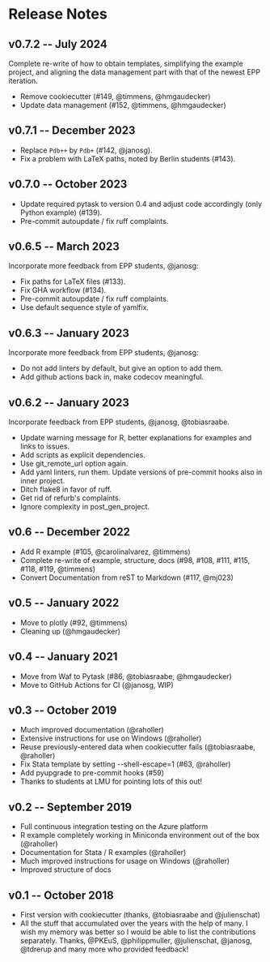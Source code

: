 # Release Notes

## v0.7.2 -- July 2024

Complete re-write of how to obtain templates, simplifying the example project, and
aligning the data management part with that of the newest EPP iteration.

- Remove cookiecutter (#149, @timmens, @hmgaudecker)
- Update data management (#152, @timmens, @hmgaudecker)

## v0.7.1 -- December 2023

- Replace `Pdb++` by `Pdb+` (#142, @janosg).
- Fix a problem with LaTeX paths, noted by Berlin students (#143).

## v0.7.0 -- October 2023

- Update required pytask to version 0.4 and adjust code accordingly (only Python
  example) (#139).
- Pre-commit autoupdate / fix ruff complaints.

## v0.6.5 -- March 2023

Incorporate more feedback from EPP students, @janosg:

- Fix paths for LaTeX files (#133).
- Fix GHA workflow (#134).
- Pre-commit autoupdate / fix ruff complaints.
- Use default sequence style of yamlfix.

## v0.6.3 -- January 2023

Incorporate more feedback from EPP students, @janosg:

- Do not add linters by default, but give an option to add them.
- Add github actions back in, make codecov meaningful.

## v0.6.2 -- January 2023

Incorporate feedback from EPP students, @janosg, @tobiasraabe.

- Update warning message for R, better explanations for examples and links to issues.
- Add scripts as explicit dependencies.
- Use git_remote_url option again.
- Add yaml linters, run them. Update versions of pre-commit hooks also in inner project.
- Ditch flake8 in favor of ruff.
- Get rid of refurb's complaints.
- Ignore complexity in post_gen_project.

## v0.6 -- December 2022

- Add R example (#105, @carolinalvarez, @timmens)
- Complete re-write of example, structure, docs (#98, #108, #111, #115, #118, #119, @timmens)
- Convert Documentation from reST to Markdown (#117, @mj023)

## v0.5 -- January 2022

- Move to plotly (#92, @timmens)
- Cleaning up (@hmgaudecker)

## v0.4 -- January 2021

- Move from Waf to Pytask (#86, @tobiasraabe, @hmgaudecker)
- Move to GitHub Actions for CI (@janosg, WIP)

## v0.3 -- October 2019

- Much improved documentation (@raholler)
- Extensive instructions for use on Windows (@raholler)
- Reuse previously-entered data when cookiecutter fails
  (@tobiasraabe, @raholler)
- Fix Stata template by setting <span
  class="title-ref">--shell-escape=1</span> (#63, @raholler)
- Add pyupgrade to pre-commit hooks (#59)
- Thanks to students at LMU for pointing lots of this out!

## v0.2 -- September 2019

- Full continuous integration testing on the Azure platform
- R example completely working in Miniconda environment out of the
  box (@raholler)
- Documentation for Stata / R examples (@raholler)
- Much improved instructions for usage on Windows (@raholler)
- Improved structure of docs

## v0.1 -- October 2018

- First version with cookiecutter (thanks, @tobiasraabe
  and @julienschat)
- All the stuff that accumulated over the years with the help of many.
  I wish my memory was better so I would be able to list the
  contributions separately. Thanks, @PKEuS, @philippmuller,
  @julienschat, @janosg, @tdrerup and many more who provided feedback!
